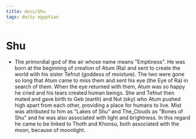 ```yaml
---
title: docs/Shu
tags: deity egyptian
---
```


# Shu
- The primordial god of the air whose name means "Emptiness". He was born at the beginning of creation of Atum (Ra) and sent to create the world with his sister Tefnut (goddess of moisture). The two were gone so long that Atum came to miss them and sent his eye (the Eye of Ra) in search of them. When the eye returned with them, Atum was so happy he cried and his tears created human beings. She and Tefnut then mated and gave birth to Geb (earth) and Nut (sky) who Atum pushed high apart from each other, providing a place for humans to live. Mist was attributed to him as "Lakes of Shu" and The_Clouds as "Bones of Shu" and he was also associated with light and brightness. In this regard he came to be linked to Thoth and Khonsu, both associated with the moon, because of moonlight.
